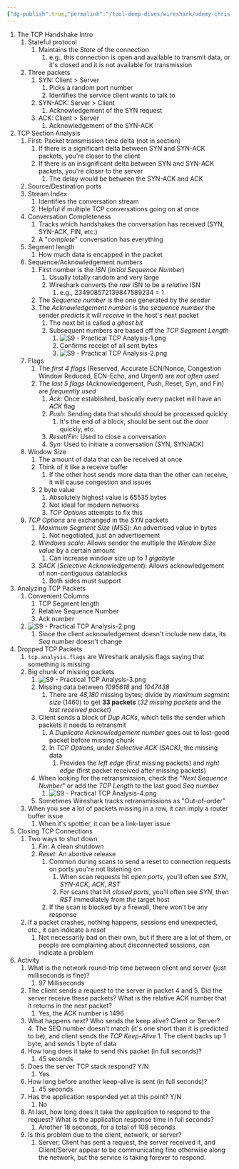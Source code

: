 ```yaml
---
{"dg-publish":true,"permalink":"/tool-deep-dives/wireshark/udemy-chris-greer/s9-practical-tcp-analysis/"}
---
```


1. The TCP Handshake Intro
	1. Stateful protocol
		1. Maintains the *State* of the connection
			1. e.g., this connection is open and available to transmit data, or it's closed and it is not available for transmission
	2. Three packets
		1. SYN: Client > Server
			1. Picks a random port number
			2. Identifies the service client wants to talk to
		2. SYN-ACK: Server > Client
			1. Acknowledgement of the SYN request
		3. ACK: Client > Server
			1. Acknowledgement of the SYN-ACK
2. TCP Section Analysis
	1. First: Packet transmission time delta (not in section)
		1. If there is a significant delta between SYN and SYN-ACK packets, you're closer to the client
		2. If there is an insignificant delta between SYN and SYN-ACK packets, you're closer to the server
			1. The delay would be between the SYN-ACK and ACK
	2. Source/Destination ports
	3. Stream Index
		1. Identifies the conversation stream
		2. Helpful if multiple TCP conversations going on at once
	4. Conversation Completeness
		1. Tracks which handshakes the conversation has received (SYN, SYN-ACK, FIN, etc.)
		2. A "*complete*" conversation has everything
	5. Segment length
		1. How much data is encapped in the packet
	6. Sequence/Acknowledgement numbers
		1. First number is the *ISN* (*Initial Sequence Number*)
			1. Usually totally random and very large
			2. Wireshark converts the *raw* ISN to be a *relative* ISN
				1. e.g., 234908572139847589234 = 1
		2. The *Sequence number* is the one generated by the *sender*
		3. The *Acknowledgement number* is the *sequence number* the sender *predicts* it will *receive* in the host's next packet
			1. The next bit is called a *ghost bit*
			2. Subsequent numbers are based off the *TCP Segment Length*
				1. ![S9 - Practical TCP Analysis-1.png](/img/user/Attachments/S9%20-%20Practical%20TCP%20Analysis-1.png)
				2. Confirms receipt of all sent bytes
				3. ![S9 - Practical TCP Analysis-2.png](/img/user/Attachments/S9%20-%20Practical%20TCP%20Analysis-2.png)
	7. Flags
		1. The *first 4 flags* (Reserved, Accurate ECN/Nonce, Congestion Window Reduced, ECN-Echo, and Urgent) are *not often used*
		2. The *last 5 flags* (Acknowledgement, Push, Reset, Syn, and Fin) are *frequently used*
			1. *Ack*: Once established, basically every packet will have an *ACK* flag
			2. *Push*: Sending data that should should be processed quickly
				1. It's the end of a block, should be sent out the door quickly, etc.
			3. *Reset*/*Fin*: Used to close a conversation
			4. *Syn*: Used to initiate a conversation (SYN, SYN/ACK)
	8. Window Size
		1. The amount of data that can be received at once
		2. Think of it like a receive buffer
			1. If the other host sends more data than the other can receive, it will cause congestion and issues
		3. 2 byte value
			1. Absolutely highest value is 65535 bytes
			2. Not ideal for modern networks
			3. *TCP Options* attempts to fix this
	9. *TCP Options* are exchanged in the *SYN* packets
		1. *Maximum Segment Size* (*MSS*): An advertised value in bytes
			1. Not negotiated, just an advertisement
		2. *Windows scale*: Allows sender the multiple the *Window Size value* by a certain amount
			1. Can increase window size up to *1 gigabyte*
		3. *SACK* (*Selective Acknowledgement*): Allows acknowledgement of non-contiguous datablocks
			1. Both sides must support
3. Analyzing TCP Packets
	1. Convenient Columns
		1. TCP Segment length
		2. Relative Sequence Number
		3. Ack number
	2. ![S9 - Practical TCP Analysis-2.png](/img/user/Attachments/S9%20-%20Practical%20TCP%20Analysis-2.png)
		1. Since the client acknowledgement doesn't include new data, its *Seq* number doesn't change
4. Dropped TCP Packets
	1. `tcp.analysis.flags` are Wireshark analysis flags saying that something is missing
	2. Big chunk of missing packets
		1. ![S9 - Practical TCP Analysis-3.png](/img/user/Attachments/S9%20-%20Practical%20TCP%20Analysis-3.png)
		2. Missing data between *1095618* and *1047438*
			1. There are *48,180* missing bytes; divide by *maximum segment size* (1460) to get **33 packets** (*32 missing packets* and the *last received packet*)
		3. Client sends a block of *Dup ACKs*, which tells the sender which packets it needs to retransmit
			1. A *Duplicate Acknowledgement number* goes out to last-good packet before missing chunk
			2. In *TCP Options*, under *Selective ACK (SACK)*, the missing data
				1. Provides the *left edge* (first missing packets) and *right edge* (first packet received after missing packets)
		4. When looking for the retransmission, check the "*Next Sequence Number*" or add the *TCP Length* to the last good *Seq number*
			1. ![S9 - Practical TCP Analysis-4.png](/img/user/Attachments/S9%20-%20Practical%20TCP%20Analysis-4.png)
		5. Sometimes Wireshark tracks retransmissions as "Out-of-order"
	3. When you see a lot of packets missing in a row, it can imply a router buffer issue
		1. When it's spottier, it can be a link-layer issue
5. Closing TCP Connections
	1. Two ways to shut down
		1. *Fin*: A clean shutdown
		2. *Reset*: An abortive release
			1. Common during scans to send a reset to connection requests on ports you're not listening on
				1. When scan requests hit *open ports*, you'll often see *SYN*, *SYN-ACK*, *ACK*, *RST*
				2. For scans that hit *closed ports*, you'll often see *SYN*, then *RST* immediately from the target host
			2. If the scan is blocked by a firewall, there won't be any response
	2. If a packet crashes, nothing happens, sessions end unexpected, etc., it can indicate a *reset*
		1. Not necessarily bad on their own, but if there are a lot of them, or people are complaining about disconnected sessions, can indicate a problem
6. Activity
	1. What is the network round-trip time between client and server (just milliseconds is fine)? 
		1. 97 Milliseconds
	2. The client sends a request to the server in packet 4 and 5. Did the server receive these packets? What is the relative ACK number that it returns in the next packet?
		1. Yes, the ACK number is 1496
	3. What happens next? Who sends the keep alive? Client or Server?  
		4. The SEQ number doesn't match (it's one short than it is predicted to be), and client sends the *TCP Keep-Alive*
			1. The client backs up 1 byte, and sends 1 byte of data
	4. How long does it take to send this packet (in full seconds)?
		1. 45 seconds
	5. Does the server TCP stack respond? Y/N  
		1. Yes
	6. How long before another keep-alive is sent (in full seconds)? 
		1. 45 seconds
	7. Has the application responded yet at this point? Y/N  
		1. No
	8. At last, how long does it take the application to respond to the request? What is the application response time in full seconds? 
		1. Another 18 seconds, for a total of 108 seconds
	9. Is this problem due to the client, network, or server?
		1. Server; Client has sent a request, the server received it, and Client/Server appear to be communicating fine otherwise along the network, but the service is taking forever to respond.